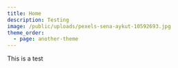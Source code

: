 ```yaml
---
title: Home
description: Testing
image: /public/uploads/pexels-sena-aykut-10592693.jpg
theme_order:
  - page: another-theme
---
```

This is a test